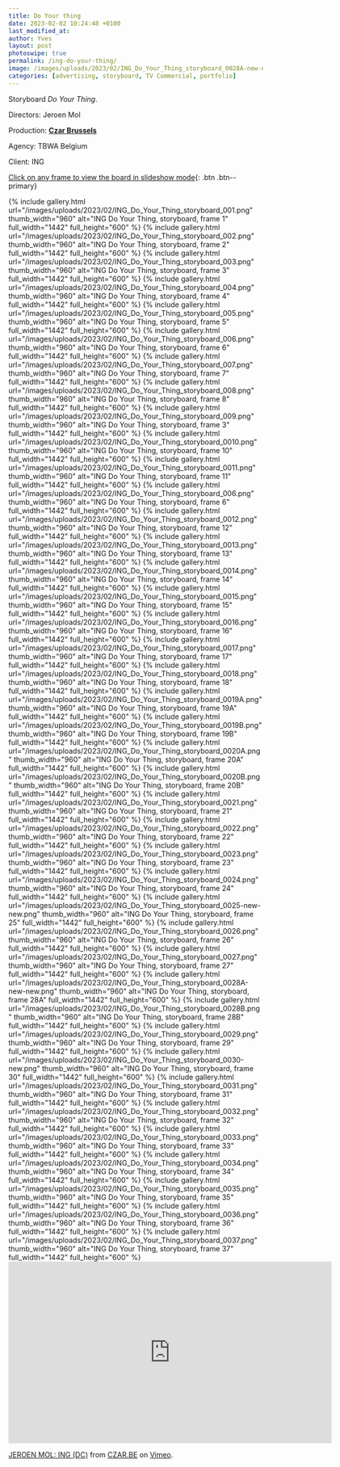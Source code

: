 ```yaml
---
title: Do Your thing
date: 2023-02-02 10:24:48 +0100
last_modified_at: 
author: Yves
layout: post
photoswipe: true
permalink: /ing-do-your-thing/
image: /images/uploads/2023/02/ING_Do_Your_Thing_storyboard_0028A-new-new.png
categories: [advertising, storyboard, TV Commercial, portfolio]
---
```


Storyboard *Do Your Thing*.

Directors: Jeroen Mol

Production: [**Czar Brussels**](https://czar.be)
 
Agency: TBWA Belgium

Client: ING

[Click on any frame to view the board in slideshow mode](#){: .btn .btn--primary}

<div class="photoswipe-gallery">
  {% include gallery.html
	 url="/images/uploads/2023/02/ING_Do_Your_Thing_storyboard_001.png"
	 thumb_width="960" alt="ING Do Your Thing, storyboard, frame 1"
	 full_width="1442" full_height="600"
  %}
  {% include gallery.html
	   url="/images/uploads/2023/02/ING_Do_Your_Thing_storyboard_002.png"
	   thumb_width="960" alt="ING Do Your Thing, storyboard, frame 2"
	   full_width="1442" full_height="600"
	%}
  {% include gallery.html
     url="/images/uploads/2023/02/ING_Do_Your_Thing_storyboard_003.png"
     thumb_width="960" alt="ING Do Your Thing, storyboard, frame 3"
     full_width="1442" full_height="600"
  %}
  {% include gallery.html
     url="/images/uploads/2023/02/ING_Do_Your_Thing_storyboard_004.png"
     thumb_width="960" alt="ING Do Your Thing, storyboard, frame 4"
     full_width="1442" full_height="600"
  %}
  {% include gallery.html
     url="/images/uploads/2023/02/ING_Do_Your_Thing_storyboard_005.png"
     thumb_width="960" alt="ING Do Your Thing, storyboard, frame 5"
     full_width="1442" full_height="600"
  %}
  {% include gallery.html
     url="/images/uploads/2023/02/ING_Do_Your_Thing_storyboard_006.png"
     thumb_width="960" alt="ING Do Your Thing, storyboard, frame 6"
     full_width="1442" full_height="600"
  %}
  {% include gallery.html
     url="/images/uploads/2023/02/ING_Do_Your_Thing_storyboard_007.png"
     thumb_width="960" alt="ING Do Your Thing, storyboard, frame 7"
     full_width="1442" full_height="600"
  %}
  {% include gallery.html
     url="/images/uploads/2023/02/ING_Do_Your_Thing_storyboard_008.png"
     thumb_width="960" alt="ING Do Your Thing, storyboard, frame 8"
     full_width="1442" full_height="600"
  %}
  {% include gallery.html
     url="/images/uploads/2023/02/ING_Do_Your_Thing_storyboard_009.png"
     thumb_width="960" alt="ING Do Your Thing, storyboard, frame 3"
     full_width="1442" full_height="600"
  %}
  {% include gallery.html
     url="/images/uploads/2023/02/ING_Do_Your_Thing_storyboard_0010.png"
     thumb_width="960" alt="ING Do Your Thing, storyboard, frame 10"
     full_width="1442" full_height="600"
  %}
  {% include gallery.html
     url="/images/uploads/2023/02/ING_Do_Your_Thing_storyboard_0011.png"
     thumb_width="960" alt="ING Do Your Thing, storyboard, frame 11"
     full_width="1442" full_height="600"
  %}
  {% include gallery.html
     url="/images/uploads/2023/02/ING_Do_Your_Thing_storyboard_006.png"
     thumb_width="960" alt="ING Do Your Thing, storyboard, frame 6"
     full_width="1442" full_height="600"
  %}
  {% include gallery.html
     url="/images/uploads/2023/02/ING_Do_Your_Thing_storyboard_0012.png"
     thumb_width="960" alt="ING Do Your Thing, storyboard, frame 12"
     full_width="1442" full_height="600"
  %}
  {% include gallery.html
     url="/images/uploads/2023/02/ING_Do_Your_Thing_storyboard_0013.png"
     thumb_width="960" alt="ING Do Your Thing, storyboard, frame 13"
     full_width="1442" full_height="600"
  %}
  {% include gallery.html
     url="/images/uploads/2023/02/ING_Do_Your_Thing_storyboard_0014.png"
     thumb_width="960" alt="ING Do Your Thing, storyboard, frame 14"
     full_width="1442" full_height="600"
  %}
  {% include gallery.html
     url="/images/uploads/2023/02/ING_Do_Your_Thing_storyboard_0015.png"
     thumb_width="960" alt="ING Do Your Thing, storyboard, frame 15"
     full_width="1442" full_height="600"
  %}
  {% include gallery.html
     url="/images/uploads/2023/02/ING_Do_Your_Thing_storyboard_0016.png"
     thumb_width="960" alt="ING Do Your Thing, storyboard, frame 16"
     full_width="1442" full_height="600"
  %}
  {% include gallery.html
     url="/images/uploads/2023/02/ING_Do_Your_Thing_storyboard_0017.png"
     thumb_width="960" alt="ING Do Your Thing, storyboard, frame 17"
     full_width="1442" full_height="600"
  %}
  {% include gallery.html
     url="/images/uploads/2023/02/ING_Do_Your_Thing_storyboard_0018.png"
     thumb_width="960" alt="ING Do Your Thing, storyboard, frame 18"
     full_width="1442" full_height="600"
  %}
  {% include gallery.html
     url="/images/uploads/2023/02/ING_Do_Your_Thing_storyboard_0019A.png"
     thumb_width="960" alt="ING Do Your Thing, storyboard, frame 19A"
     full_width="1442" full_height="600"
  %}
  {% include gallery.html
     url="/images/uploads/2023/02/ING_Do_Your_Thing_storyboard_0019B.png"
     thumb_width="960" alt="ING Do Your Thing, storyboard, frame 19B"
     full_width="1442" full_height="600"
  %}
  {% include gallery.html
     url="/images/uploads/2023/02/ING_Do_Your_Thing_storyboard_0020A.png"
     thumb_width="960" alt="ING Do Your Thing, storyboard, frame 20A"
     full_width="1442" full_height="600"
  %}
  {% include gallery.html
     url="/images/uploads/2023/02/ING_Do_Your_Thing_storyboard_0020B.png"
     thumb_width="960" alt="ING Do Your Thing, storyboard, frame 20B"
     full_width="1442" full_height="600"
  %}
  {% include gallery.html
     url="/images/uploads/2023/02/ING_Do_Your_Thing_storyboard_0021.png"
     thumb_width="960" alt="ING Do Your Thing, storyboard, frame 21"
     full_width="1442" full_height="600"
  %}
  {% include gallery.html
     url="/images/uploads/2023/02/ING_Do_Your_Thing_storyboard_0022.png"
     thumb_width="960" alt="ING Do Your Thing, storyboard, frame 22"
     full_width="1442" full_height="600"
  %}
  {% include gallery.html
     url="/images/uploads/2023/02/ING_Do_Your_Thing_storyboard_0023.png"
     thumb_width="960" alt="ING Do Your Thing, storyboard, frame 23"
     full_width="1442" full_height="600"
  %}
  {% include gallery.html
     url="/images/uploads/2023/02/ING_Do_Your_Thing_storyboard_0024.png"
     thumb_width="960" alt="ING Do Your Thing, storyboard, frame 24"
     full_width="1442" full_height="600"
  %}
  {% include gallery.html
     url="/images/uploads/2023/02/ING_Do_Your_Thing_storyboard_0025-new-new.png"
     thumb_width="960" alt="ING Do Your Thing, storyboard, frame 25"
     full_width="1442" full_height="600"
  %}
  {% include gallery.html
     url="/images/uploads/2023/02/ING_Do_Your_Thing_storyboard_0026.png"
     thumb_width="960" alt="ING Do Your Thing, storyboard, frame 26"
     full_width="1442" full_height="600"
  %}
  {% include gallery.html
     url="/images/uploads/2023/02/ING_Do_Your_Thing_storyboard_0027.png"
     thumb_width="960" alt="ING Do Your Thing, storyboard, frame 27"
     full_width="1442" full_height="600"
  %}
  {% include gallery.html
     url="/images/uploads/2023/02/ING_Do_Your_Thing_storyboard_0028A-new-new.png"
     thumb_width="960" alt="ING Do Your Thing, storyboard, frame 28A"
     full_width="1442" full_height="600"
  %}
  {% include gallery.html
     url="/images/uploads/2023/02/ING_Do_Your_Thing_storyboard_0028B.png"
     thumb_width="960" alt="ING Do Your Thing, storyboard, frame 28B"
     full_width="1442" full_height="600"
  %}
  {% include gallery.html
     url="/images/uploads/2023/02/ING_Do_Your_Thing_storyboard_0029.png"
     thumb_width="960" alt="ING Do Your Thing, storyboard, frame 29"
     full_width="1442" full_height="600"
  %}
  {% include gallery.html
     url="/images/uploads/2023/02/ING_Do_Your_Thing_storyboard_0030-new.png"
     thumb_width="960" alt="ING Do Your Thing, storyboard, frame 30"
     full_width="1442" full_height="600"
  %}
  {% include gallery.html
     url="/images/uploads/2023/02/ING_Do_Your_Thing_storyboard_0031.png"
     thumb_width="960" alt="ING Do Your Thing, storyboard, frame 31"
     full_width="1442" full_height="600"
  %}
  {% include gallery.html
     url="/images/uploads/2023/02/ING_Do_Your_Thing_storyboard_0032.png"
     thumb_width="960" alt="ING Do Your Thing, storyboard, frame 32"
     full_width="1442" full_height="600"
  %}
  {% include gallery.html
     url="/images/uploads/2023/02/ING_Do_Your_Thing_storyboard_0033.png"
     thumb_width="960" alt="ING Do Your Thing, storyboard, frame 33"
     full_width="1442" full_height="600"
  %}
  {% include gallery.html
     url="/images/uploads/2023/02/ING_Do_Your_Thing_storyboard_0034.png"
     thumb_width="960" alt="ING Do Your Thing, storyboard, frame 34"
     full_width="1442" full_height="600"
  %}
  {% include gallery.html
     url="/images/uploads/2023/02/ING_Do_Your_Thing_storyboard_0035.png"
     thumb_width="960" alt="ING Do Your Thing, storyboard, frame 35"
     full_width="1442" full_height="600"
  %}
  {% include gallery.html
     url="/images/uploads/2023/02/ING_Do_Your_Thing_storyboard_0036.png"
     thumb_width="960" alt="ING Do Your Thing, storyboard, frame 36"
     full_width="1442" full_height="600"
  %}
  {% include gallery.html
     url="/images/uploads/2023/02/ING_Do_Your_Thing_storyboard_0037.png"
     thumb_width="960" alt="ING Do Your Thing, storyboard, frame 37"
     full_width="1442" full_height="600"
  %}
</div>

<iframe src="https://player.vimeo.com/video/794851982?h=3f92115ec7" width="640" height="360" frameborder="0" allow="autoplay; fullscreen; picture-in-picture" allowfullscreen></iframe>
<p><a href="https://vimeo.com/794851982">JEROEN MOL: ING (DC)</a> from <a href="https://vimeo.com/czarbelgium">CZAR.BE</a> on <a href="https://vimeo.com">Vimeo</a>.</p>
